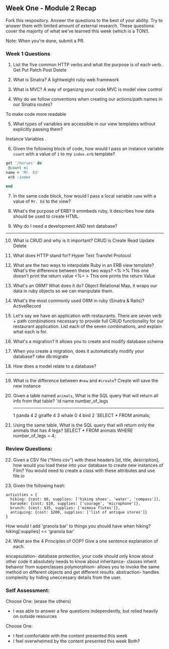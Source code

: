 ## Week One - Module 2 Recap

Fork this respository. Answer the questions to the best of your ability. Try to answer them with limited amount of external research. These questions cover the majority of what we've learned this week (which is a TON!).

Note: When you're done, submit a PR.

### Week 1 Questions

1. List the five common HTTP verbs and what the purpose is of each verb.
Get
Put
Patch
Post
Delete

2. What is Sinatra?
  A lightweight ruby web framework
3. What is MVC?
  A way of organizng your code 
  MVC is model view control 
4. Why do we follow conventions when creating our actions/path names in our Sinatra routes?

To make code more readable 

5. What types of variables are accessible in our view templates without explicitly passing them?

Instance Variables . 

6. Given the following block of code, how would I pass an instance variable `count` with a value of `1` to my `index.erb` template?

  ```ruby
  get '/horses' do
   @count =1 
  name = 'Mr. Ed' 
   erb :index
   
  end
  ```

7. In the same code block, how would I pass a local variable `name` with a value of `Mr. Ed` to the view?

8. What's the purpose of ERB?
It emmbeds ruby, it describes how data should be used to create HTML

9. Why do I need a development AND test database?
*********
10. What is CRUD and why is it important?
CRUD is Create Read Update Delete 

11. What does HTTP stand for?
Hyper Text Transfel Protocol

12. What are the two ways to interpolate Ruby in an ERB view template? What's the difference between these two ways?
<% >% This one doesn't print the return value 
<%= > This one prints the return Value 

13. What's an ORM? What does it do?
Object Relational Map, it wraps our data in ruby objects so we can manipulate them. 

14. What's the most commonly used ORM in ruby (Sinatra & Rails)?
ActiveRecord

15. Let's say we have an application with restaurants. There are seven verb + path combinations necessary to provide full CRUD functionality for our restaurant application. List each of the seven combinations, and explain what each is for.

16. What's a migration?
 It allows you to create and modify database schema
17. When you create a migration, does it automatically modify your database?
rake db:migrate

18. How does a model relate to a database?
*********
19. What is the difference between `#new` and `#create`?
Create will save the new instance

20. Given a table named `animals`, What is the SQL query that will return all info from that table?
    `id     name        number_of_legs
    -----   ------      --------------
      1     panda       4
      2     giraffe     4
      3     whale       0
      4     bird        2
    `SELECT * FROM animals;

21. Using the same table, What is the SQL query that will return only the animals that has 4 legs?
SELECT * FROM animals WHERE number_of_legs = 4;


### Review Questions:  
22. Given a CSV file (“films.csv”) with these headers [id, title, description], how would you load these into your database to create new instances of Film?  You would need to create a class with these attributes and use file.io 

23. Given the following hash:
```
activities = {
  hiking: {cost: $0, supplies: ['hiking shoes', 'water', 'compass']},
  karaoke: {cost: $10, supplies: ['courage', 'microphone']},
  brunch: {cost: $35, supplies: ['mimosa flutes']},
  antiquing: {cost: $200, supplies: ['list of antique stores']}
}
```
How would I add 'granola bar' to things you should have when hiking?
hiking[:supplies] << 'granola bar'

24. What are the 4 Principles of OOP? Give a one sentence explanation of each.

encapsulation- database protection, your code should only know about other code it absolutely needs to know about
inheritance- classes inherit behavior from superclasses
polymorphism-  allows you to invoke the same method on different objects and get different results.
abstraction-  handles complexity by hiding uneccessary details from the user. 


### Self Assessment:
Choose One: (erase the others)
* I was able to answer a few questions independently, but relied heavily on outside resources

Choose One:
* I feel comfortable with the content presented this week
* I feel overwhelmed by the content presented this week
Both?
